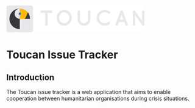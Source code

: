 ![toucan logo](./img/toucan_logo.png)

# Toucan Issue Tracker

## Introduction

The Toucan issue tracker is a web application that aims to enable 
cooperation between humanitarian organisations during crisis situations.





